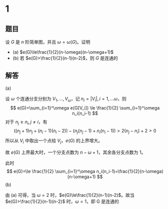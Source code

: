 # 1

## 题目

设 $G$ 是 $n$ 阶简单图，并且 $\omega=\omega(G)$。证明

- (a) $e(G)\le\frac{1}{2}(n-\omega)(n-\omega+1)$ 
- (b) 若 $e(G)>\frac{1}{2}(n-1)(n-2)$，则 $G$ 是连通的

## 解答

(a)

设 $\omega$ 个连通分支分别为 $V_1,\dots,V_\omega$，记 $n_i=|V_i|,i=1,\dots\omega$，则
$$
e(G)=\sum_{i=1}^\omega e(G[V_i])
\le \frac{1}{2} \sum_{i=1}^\omega n_i(n_i-1)
$$
对于 $n_j \ge n_i,j\neq i$，有
$$
((n_j+1)n_j+(n_i-1)(n_i-2)) - (n_j(n_j-1)+n_i(n_i-1))>2(n_j-n_i)+2>0
$$
所以从 $V_i$ 中取出一个点给 $V_j$，$e(G)$ 的上界增大。

故 $e(G)$ 上界最大时，一个分支点数为 $n-\omega+1$，其余各分支点数为 1。

此时
$$
e(G)=\le \frac{1}{2} \sum_{i=1}^\omega n_i(n_i-1)=\frac{1}{2}(n-\omega)(n-\omega+1)
$$
(b)

由 (a) 可得，当 $\omega=2$ 时，$e(G)\le\frac{1}{2}(n-1)(n-2)$。故当 $e(G)>\frac{1}{2}(n-1)(n-2)$ 时，$\omega = 1$，即 G 是连通的

